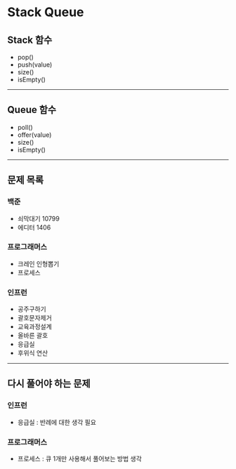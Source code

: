 # Stack Queue

## Stack 함수
- pop()
- push(value)
- size()
- isEmpty()
---
## Queue 함수
- poll()
- offer(value)
- size()
- isEmpty()
---
## 문제 목록
### 백준
- 쇠막대기 10799
- 에디터 1406
### 프로그래머스
- 크레인 인형뽑기
- 프로세스
### 인프런
- 공주구하기
- 괄호문자제거
- 교육과정설계
- 올바른 괄호
- 응급실
- 후위식 연산
---
## 다시 풀어야 하는 문제
### 인프런
- 응급실 : 반례에 대한 생각 필요
### 프로그래머스
- 프로세스 : 큐 1개만 사용해서 풀어보는 방법 생각